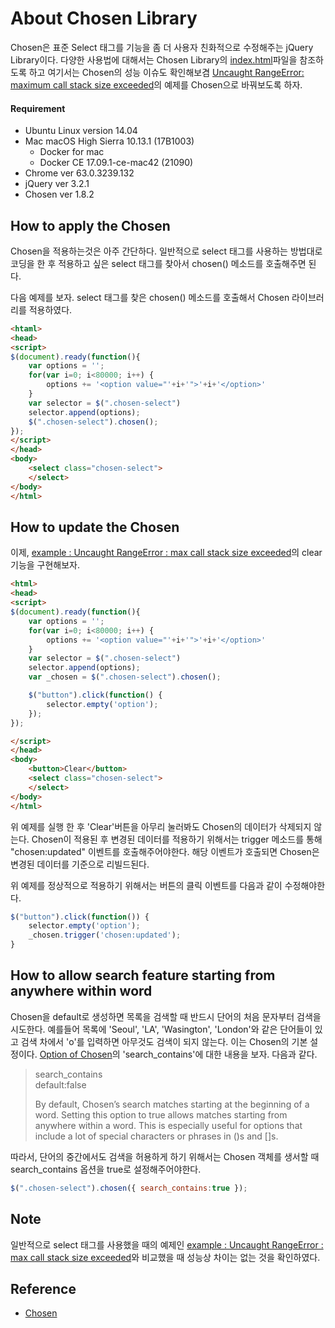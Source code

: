 # About Chosen Library

Chosen은 표준 Select 태그를 기능을 좀 더 사용자 친화적으로 수정해주는 jQuery Library이다. 
다양한 사용법에 대해서는 Chosen Library의 [index.html](./src/lib/index.html)파일을 참조하도록 하고 여기서는 Chosen의 성능 이슈도 확인해보겸 [Uncaught RangeError: maximum call stack size exceeded](https://github.com/greenfrog82/study/blob/master/front-end/jQuery/uncaught_rangeerror_max_call_stack_size_exceeded/reame.md)의 예제를 Chosen으로 바꿔보도록 하자. 

#### Requirement

* Ubuntu Linux version 14.04
* Mac macOS High Sierra 10.13.1 (17B1003)
    * Docker for mac 
    * Docker CE 17.09.1-ce-mac42 (21090)
* Chrome ver 63.0.3239.132
* jQuery ver 3.2.1
* Chosen ver 1.8.2

## How to apply the Chosen

Chosen을 적용하는것은 아주 간단하다. 일반적으로 select 태그를 사용하는 방법대로 코딩을 한 후 적용하고 싶은 select 태그를 찾아서 chosen() 메소드를 호출해주면 된다. 

다음 예제를 보자. select 태그를 찾은 chosen() 메소드를 호출해서 Chosen 라이브러리를 적용하였다. 

```html
<htaml>
<head>
<script>    
$(document).ready(function(){
    var options = '';
    for(var i=0; i<80000; i++) {
        options += '<option value="'+i+'">'+i+'</option>'        
    }   
    var selector = $(".chosen-select")
    selector.append(options); 
    $(".chosen-select").chosen();
});
</script>
</head>
<body>
    <select class="chosen-select">
    </select>
</body>
</html>
```

## How to update the Chosen

이제, [example : Uncaught RangeError : max call stack size exceeded](https://github.com/greenfrog82/study/blob/master/front-end/jQuery/uncaught_rangeerror_max_call_stack_size_exceeded/src/jquery_test.html)의 clear 기능을 구현해보자. 

```html
<html>
<head>
<script>
$(document).ready(function(){
    var options = '';
    for(var i=0; i<80000; i++) {
        options += '<option value="'+i+'">'+i+'</option>'        
    }   
    var selector = $(".chosen-select")
    selector.append(options); 
    var _chosen = $(".chosen-select").chosen();

    $("button").click(function() {               
        selector.empty('option');
    });
});

</script>
</head>
<body>
    <button>Clear</button>
    <select class="chosen-select">
    </select>
</body>
</html>
```
 
위 예제를 실행 한 후 'Clear'버튼을 아무리 눌러봐도 Chosen의 데이터가 삭제되지 않는다. Chosen이 적용된 후 변경된 데이터를 적용하기 위해서는 trigger 메소드를 통해 "chosen:updated" 이벤트를 호출해주어야한다. 해당 이벤트가 호출되면 Chosen은 변경된 데이터를 기준으로 리빌드된다. 

위 예제를 정상적으로 적용하기 위해서는 버튼의 클릭 이벤트를 다음과 같이 수정해야한다. 

```javascript
$("button").click(function()) {
    selector.empty('option');
    _chosen.trigger('chosen:updated'); 
}
```

## How to allow search feature starting from anywhere within word

Chosen을 default로 생성하면 목록을 검색할 때 반드시 단어의 처음 문자부터 검색을 시도한다. 
예를들어 목록에 'Seoul', 'LA', 'Wasington', 'London'와 같은 단어들이 있고 검색 차에서 'o'를 입력하면 아무것도 검색이 되지 않는다. 
이는 Chosen의 기본 설정이다. [Option of Chosen](https://harvesthq.github.io/chosen/options)의 'search_contains'에 대한 내용을 보자. 다음과 같다.  

>search_contains  
>default:false  
>
>By default, Chosen’s search matches starting at the beginning of a word. Setting this option to true allows matches starting from anywhere within a word. This is especially useful for options that include a lot of special characters or phrases in ()s and []s.

따라서, 단어의 중간에서도 검색을 허용하게 하기 위해서는 Chosen 객체를 생서할 때 search_contains 옵션을 true로 설정해주어야한다. 

```javascript
$(".chosen-select").chosen({ search_contains:true });
```

## Note

일반적으로 select 태그를 사용했을 때의 예제인 [example : Uncaught RangeError : max call stack size exceeded](https://github.com/greenfrog82/study/blob/master/front-end/jQuery/uncaught_rangeerror_max_call_stack_size_exceeded/src/jquery_test.html)와 비교했을 때 성능상 차이는 없는 것을 확인하였다. 

## Reference 

* [Chosen](https://harvesthq.github.io/chosen/)